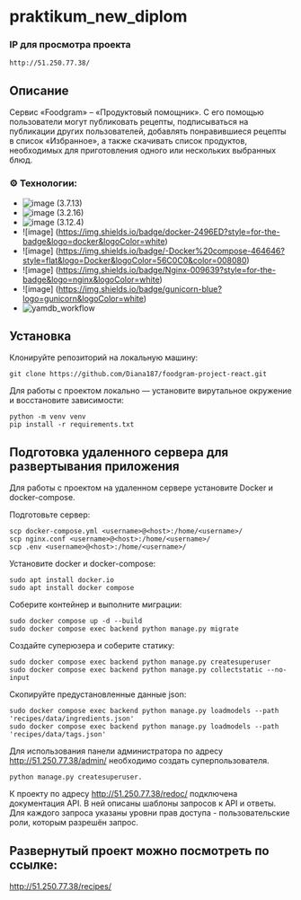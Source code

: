 # praktikum_new_diplom

### IP для просмотра проекта
```
http://51.250.77.38/
```

## Описание
Сервис «Foodgram» – «Продуктовый помощник». С его помощью пользователи могут публиковать рецепты, подписываться на публикации других пользователей, добавлять понравившиеся рецепты в список «Избранное», а также скачивать список продуктов, необходимых для приготовления одного или нескольких выбранных блюд.

### ⚙️ Технологии:

- ![image](https://img.shields.io/badge/Python-FFD43B?style=for-the-badge&logo=python&logoColor=blue) (3.7.13)
- ![image](https://img.shields.io/badge/Django-092E20?style=for-the-badge&logo=django&logoColor=green) (3.2.16)
- ![image](https://img.shields.io/badge/django%20rest-ff1709?style=for-the-badge&logo=django&logoColor=white) (3.12.4)
- ![image] (https://img.shields.io/badge/docker-2496ED?style=for-the-badge&logo=docker&logoColor=white)
- ![image] (https://img.shields.io/badge/-Docker%20compose-464646?style=flat&logo=Docker&logoColor=56C0C0&color=008080)
- ![image] (https://img.shields.io/badge/Nginx-009639?style=for-the-badge&logo=nginx&logoColor=white)
- ![image] (https://img.shields.io/badge/gunicorn-blue?logo=gunicorn&logoColor=white)
- ![yamdb_workflow](https://github.com/Diana187/yamdb_final/actions/workflows/yamdb_workflow.yml/badge.svg)


## Установка
Клонируйте репозиторий на локальную машину:
```
git clone https://github.com/Diana187/foodgram-project-react.git
```
Для работы с проектом локально –– установите вирутальное окружение и восстановите зависимости:
```
python -m venv venv
pip install -r requirements.txt
```

## Подготовка удаленного сервера для развертывания приложения
Для работы с проектом на удаленном сервере установите Docker и docker-compose.

Подготовьте сервер:
```
scp docker-compose.yml <username>@<host>:/home/<username>/
scp nginx.conf <username>@<host>:/home/<username>/
scp .env <username>@<host>:/home/<username>/
```
Установите docker и docker-compose:
```
sudo apt install docker.io 
sudo apt install docker compose
```
Соберите контейнер и выполните миграции:
```
sudo docker compose up -d --build
sudo docker compose exec backend python manage.py migrate
```
Создайте суперюзера и соберите статику:
```
sudo docker compose exec backend python manage.py createsuperuser
sudo docker compose exec backend python manage.py collectstatic --no-input
```
Скопируйте предустановленные данные json:
```
sudo docker compose exec backend python manage.py loadmodels --path 'recipes/data/ingredients.json'
sudo docker compose exec backend python manage.py loadmodels --path 'recipes/data/tags.json'
```
Для использования панели администратора по адресу http://51.250.77.38/admin/ необходимо создать суперпользователя.
```
python manage.py createsuperuser.
```
К проекту по адресу http://51.250.77.38/redoc/ подключена документация API. В ней описаны шаблоны запросов к API и ответы. Для каждого запроса указаны уровни прав доступа - пользовательские роли, которым разрешён запрос.

## Развернутый проект можно посмотреть по ссылке:
http://51.250.77.38/recipes/
